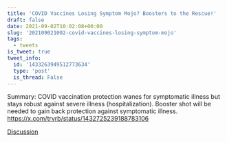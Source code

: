 ```yaml
---
title: 'COVID Vaccines Losing Symptom Mojo? Boosters to the Rescue!'
draft: false
date: 2021-09-02T10:02:08+00:00
slug: '202109021002-covid-vaccines-losing-symptom-mojo'
tags:
  - tweets
is_tweet: true
tweet_info:
  id: '1433263949512773634'
  type: 'post'
  is_thread: False
---
```




Summary: COVID vaccination protection wanes for symptomatic illness but stays robust against severe illness (hospitalization). Booster shot will be needed to gain back protection against symptomatic illness. <https://x.com/trvrb/status/1432725239188783106>

[Discussion](https://x.com/sytelus/status/1433263949512773634)

